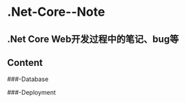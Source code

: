 # .Net-Core--Note
.Net Core Web开发过程中的笔记、bug等
--------------
## Content
###-Database

###-Deployment



